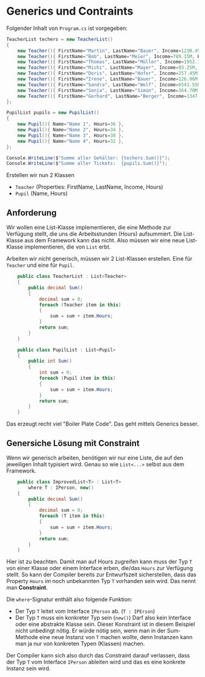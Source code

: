 # Generics und Contraints

Folgender Inhalt von ``Program.cs`` ist vorgegeben:

```C#
TeacherList techers = new TeacherList()
{
    new Teacher(){ FirstName="Martin", LastName="Bauer", Income=1230.45M, Hours=12 },
    new Teacher(){ FirstName="Bob", LastName="Meier", Income=789.15M, Hours=26 },
    new Teacher(){ FirstName="Thomas", LastName="Müller", Income=1952.14M, Hours=10 },
    new Teacher(){ FirstName="Michi", LastName="Mayer", Income=93.25M, Hours=6 },
    new Teacher(){ FirstName="Doris", LastName="Hofer", Income=257.45M, Hours=29 },
    new Teacher(){ FirstName="Irene", LastName="Bauer", Income=126.96M, Hours=21 },
    new Teacher(){ FirstName="Sandra", LastName="Wolf", Income=6541.55M, Hours=23 },
    new Teacher(){ FirstName="Sonja", LastName="Simon", Income=364.70M, Hours=22 },
    new Teacher(){ FirstName="Gerhard", LastName="Berger", Income=1347.69M, Hours=14 }
};

PupilList pupils = new PupilList()
{
    new Pupil(){ Name="Name 1", Hours=36 },
    new Pupil(){ Name="Name 2", Hours=34 },
    new Pupil(){ Name="Name 3", Hours=38 },
    new Pupil(){ Name="Name 4", Hours=32 },
};

Console.WriteLine($"Summe aller Gehälter: {techers.Sum()}");
Console.WriteLine($"Summe aller Tickets:  {pupils.Sum()}");
```

Erstellen wir nun 2 Klassen

* ``Teacher`` (Properties: FirstName, LastName, Income, Hours)
* ``Pupil`` (Name, Hours)

## Anforderung

Wir wollen eine List-Klasse implementieren, die eine Methode zur Verfügung stellt, die uns die Arbeitsstunden (Hours) aufsummiert. Die List-Klasse aus dem Framework kann das nicht. Also müssen wir eine neue List-Klasse implementieren, die von ``List`` erbt.

Arbeiten wir nicht generisch, müssen wir 2 List-Klassen erstellen. Eine für ``Teacher`` und eine für ``Pupil``.

```C#
    public class TeacherList : List<Teacher>
    {
        public decimal Sum()
        {
            decimal sum = 0;
            foreach (Teacher item in this)
            {
                sum = sum + item.Hours;
            }
            return sum;
        }
    }
```

```C#
    public class PupilList : List<Pupil>
    {
        public int Sum()
        {
            int sum = 0;
            foreach (Pupil item in this)
            {
                sum = sum + item.Hours;
            }
            return sum;
        }
    }
```

Das erzeugt recht viel "Boiler Plate Code". Das geht mittels Generics besser.

## Genersiche Lösung mit Constraint

Wenn wir generisch arbeiten, benötigen wir nur eine Liste, die auf den jeweiligen Inhalt typisiert wird. Genau so wie ``List<...>`` selbst aus dem Framework.

```C#
    public class ImprovedList<T> : List<T>
        where T : IPerson, new()
    {
        public decimal Sum()
        {
            decimal sum = 0;
            foreach (T item in this)
            {
                sum = sum + item.Hours;
            }
            return sum;
        }
    }
```

Hier ist zu beachten. Damit man auf Hours zugreifen kann muss der Typ ``T`` von einer Klasse oder einem Interface erben, die/das ``Hours`` zur Verfügung stellt. So kann der Compiler bereits zur Entwurfszeit sicherstellen, dass das Property ``Hours`` im noch unbekannten Typ ``T`` vorhanden sein wird. Das nennt man **Constraint**.

Die ``where``-Signatur enthält also folgende Funktion:

* Der Typ ``T`` leitet vom Interface ``IPerson`` ab. (``T : IPErson``)
* Der Typ ``T`` muss ein konkreter Typ sein (``new()``) Darf also kein Interface oder eine abstrakte Klasse sein. Dieser Konstraint ist in diesem Beispiel nicht unbedingt nötig. Er würde nötig sein, wenn man in der Sum-Methode eine neue Instanz von ``T`` machen wollte, denn Instanzen kann man ja nur von konkreten Typen (Klassen) machen.

Der Compiler kann sich also durch das Constraint darauf verlassen, dass der Typ ``T`` vom Interface ``IPerson`` ableiten wird und das es eine konkrete Instanz sein wird.
